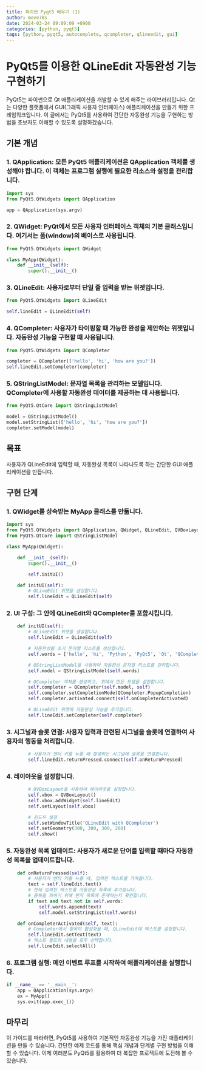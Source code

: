 ```yaml
---
title: 파이썬 Pyqt5 배우기 (1)
author: move78s
date: 2024-03-24 09:09:09 +0900
categories: [python, pyqt5]
tags: [python, pyqt5, autocomplete, qcompleter, qlineedit, gui]
---
```


# PyQt5를 이용한 QLineEdit 자동완성 기능 구현하기

PyQt5는 파이썬으로 Qt 애플리케이션을 개발할 수 있게 해주는 라이브러리입니다. Qt는 다양한 플랫폼에서 GUI(그래픽 사용자 인터페이스) 애플리케이션을 만들기 위한 프레임워크입니다. 이 글에서는 PyQt5를 사용하여 간단한 자동완성 기능을 구현하는 방법을 초보자도 이해할 수 있도록 설명하겠습니다.

## 기본 개념

### 1. QApplication: 모든 PyQt5 애플리케이션은 QApplication 객체를 생성해야 합니다. 이 객체는 프로그램 실행에 필요한 리소스와 설정을 관리합니다.

```python
import sys
from PyQt5.QtWidgets import QApplication

app = QApplication(sys.argv)
```

### 2. QWidget: PyQt에서 모든 사용자 인터페이스 객체의 기본 클래스입니다. 여기서는 폼(window)의 베이스로 사용됩니다.

```python
from PyQt5.QtWidgets import QWidget

class MyApp(QWidget):
    def __init__(self):
        super().__init__()
```

### 3. QLineEdit: 사용자로부터 단일 줄 입력을 받는 위젯입니다.

```python
from PyQt5.QtWidgets import QLineEdit

self.lineEdit = QLineEdit(self)
```

### 4. QCompleter: 사용자가 타이핑할 때 가능한 완성을 제안하는 위젯입니다. 자동완성 기능을 구현할 때 사용됩니다.

```python
from PyQt5.QtWidgets import QCompleter

completer = QCompleter(['hello', 'hi', 'how are you?'])
self.lineEdit.setCompleter(completer)
```

### 5. QStringListModel: 문자열 목록을 관리하는 모델입니다. QCompleter에 사용할 자동완성 데이터를 제공하는 데 사용됩니다.

```python
from PyQt5.QtCore import QStringListModel

model = QStringListModel()
model.setStringList(['hello', 'hi', 'how are you?'])
completer.setModel(model)
```

## 목표

사용자가 QLineEdit에 입력할 때, 자동완성 목록이 나타나도록 하는 간단한 GUI 애플리케이션을 만듭니다.

## 구현 단계

### 1. QWidget를 상속받는 MyApp 클래스를 만듦니다.

```python
import sys
from PyQt5.QtWidgets import QApplication, QWidget, QLineEdit, QVBoxLayout, QCompleter
from PyQt5.QtCore import QStringListModel

class MyApp(QWidget):

    def __init__(self):
        super().__init__()

        self.initUI()

    def initUI(self):
        # QLineEdit 위젯을 생성합니다.
        self.lineEdit = QLineEdit(self)

```

### 2. UI 구성: 그 안에 QLineEdit와 QCompleter를 포함시킵니다.

```python
    def initUI(self):
        # QLineEdit 위젯을 생성합니다.
        self.lineEdit = QLineEdit(self)

        # 자동완성될 초기 문자열 리스트를 생성합니다.
        self.words = ['hello', 'hi', 'Python', 'PyQt5', 'Qt', 'QCompleter']

        # QStringListModel을 사용하여 자동완성 문자열 리스트를 관리합니다.
        self.model = QStringListModel(self.words)

        # QCompleter 객체를 생성하고, 위에서 만든 모델을 설정합니다.
        self.completer = QCompleter(self.model, self)
        self.completer.setCompletionMode(QCompleter.PopupCompletion)
        self.completer.activated.connect(self.onCompleterActivated)

        # QLineEdit 위젯에 자동완성 기능을 추가합니다.
        self.lineEdit.setCompleter(self.completer)

```

### 3. 시그널과 슬롯 연결: 사용자 입력과 관련된 시그널을 슬롯에 연결하여 사용자의 행동을 처리합니다.

```python
        # 사용자가 엔터 키를 누를 때 발생하는 시그널에 슬롯을 연결합니다.
        self.lineEdit.returnPressed.connect(self.onReturnPressed)
```

### 4. 레이아웃을 설정합니다.

```python
        # QVBoxLayout을 사용하여 레이아웃을 설정합니다.
        self.vbox = QVBoxLayout()
        self.vbox.addWidget(self.lineEdit)
        self.setLayout(self.vbox)

        # 윈도우 설정
        self.setWindowTitle('QLineEdit with QCompleter')
        self.setGeometry(300, 300, 300, 200)
        self.show()
```

### 5. 자동완성 목록 업데이트: 사용자가 새로운 단어를 입력할 때마다 자동완성 목록을 업데이트합니다.

```python
    def onReturnPressed(self):
        # 사용자가 엔터 키를 누를 때, 입력된 텍스트를 가져옵니다.
        text = self.lineEdit.text()
        # 현재 입력된 텍스트를 자동완성 목록에 추가합니다.
        # 중복을 피하기 위해 먼저 목록에 존재하는지 확인합니다.
        if text and text not in self.words:
            self.words.append(text)
            self.model.setStringList(self.words)

    def onCompleterActivated(self, text):
        # Completer에서 항목이 활성화될 때, QLineEdit에 텍스트를 설정합니다.
        self.lineEdit.setText(text)
        # 텍스트 필드의 내용을 모두 선택합니다.
        self.lineEdit.selectAll()
```

### 6. 프로그램 실행: 메인 이벤트 루프를 시작하여 애플리케이션을 실행합니다.

```python
if __name__ == '__main__':
    app = QApplication(sys.argv)
    ex = MyApp()
    sys.exit(app.exec_())
```

## 마무리

이 가이드를 따라하면, PyQt5를 사용하여 기본적인 자동완성 기능을 가진 애플리케이션을 만들 수 있습니다. 간단한 예제 코드를 통해 핵심 개념과 단계별 구현 방법을 이해할 수 있습니다. 이제 여러분도 PyQt5를 활용하여 더 복잡한 프로젝트에 도전해 볼 수 있습니다.
